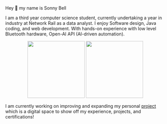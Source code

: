 ## 
Hey :wave: my name is Sonny Bell

I am a third year computer science student, currently undertaking a year in industry at Network Rail as a data analyst. I enjoy Software design, Java coding, and web development. With hands-on experience with low level Bluetooth hardware, Open-AI API (AI-driven automation).


<div align="center">
  <!-- Displays general GitHub stats -->
  <img src="https://github-readme-stats.vercel.app/api?username=Dualboi&show_icons=true&theme=transparent" height="180"/>
  <!-- Displays Top Most used langauges -->
 <img src="https://github-readme-stats.vercel.app/api/top-langs/?username=Dualboi&layout=compact&theme=transparent" height="180"/>
</div>

I am currently working on improving and expanding my personal [project](https://github.com/Duilboi/SonnyBellPortfolio) which is a digital space to show off my experience, projects, and certifications!

<!--
**Dualboi/Dualboi** is a ✨ _special_ ✨ repository because its `README.md` (this file) appears on your GitHub profile.

Here are some ideas to get you started:

- 🔭 I’m currently working on ...
- 🌱 I’m currently learning ...
- 👯 I’m looking to collaborate on ...
- 🤔 I’m looking for help with ...
- 💬 Ask me about ...
- 📫 How to reach me: ...
- 😄 Pronouns: ...
- ⚡ Fun fact: ...
-->
